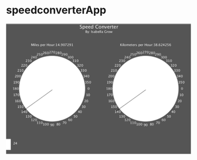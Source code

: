 # speedconverterApp
![alt text](https://github.com/IG9626/speedconverterApp/blob/master/speedConverterPic.png "picOfSpeedConverter")
